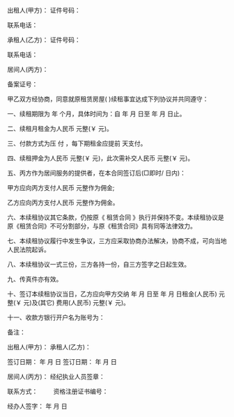 
 


出租人(甲方)： 证件号码：


联系电话：


承租人(乙方)： 证件号码：


联系电话：


居间人(丙方)：


备案证号：


甲乙双方经协商，同意就原租赁房屋( )续租事宜达成下列协议并共同遵守：


一、续租期限为 年 个月，具体时间为：自 年 月 日至 年 月 日止。


二、续租月租金为人民币 元整(￥ 元)。


三、付款方式为压 付 ，每下期租金应提前 天支付。


四、续租押金为人民币 元整(￥ 元)，此次需补交人民币 元整(￥ 元)。


五、丙方作为居间服务的提供者，在本合同签订后(□即时/   日内)：


甲方应向丙方支付人民币 元整作为佣金;


乙方应向丙方支付人民币 元整作为佣金。


六、本续租协议其它条款，仍按原《
租赁合同
》执行并保持不变。本续租协议是原《租赁合同》不可分割部分，与原《租赁合同》具有同等法律效力。


七、本续租协议履行中发生争议，三方应采取协商办法解决，协商不成，可向当地人民法院起诉。


八、本续租协议一式三份，三方各持一份，自三方签字之日起生效。


九、传真件亦有效。


十、签订本续租协议当日，乙方应向甲方交纳 年 月 日至 年 月 日租金(人民币) 元整(￥ 元)及(其它) 费用(人民币) 元整(￥ 元)。


十一、收款方银行开户名为账号为：


备注：


出租人(甲方)：            承租人(乙方)：


签订日期： 年 月 日    签订日期： 年 月 日


居间人(丙方)：            经纪执业人员签章：


联系方式： 　　          资格注册证书编号：


经办人签字： 年 月 日
 


 

 
 
 
 
 
  


  
 

  


  


  
 
 
 
 

